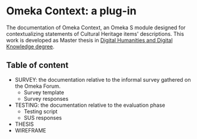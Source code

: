 # Omeka Context: a plug-in
The documentation of Omeka Context, an Omeka S module designed for contextualizing statements of Cultural Heritage items' descriptions.
This work is developed as Master thesis in [Digital Humanities and Digital Knowledge degree](https://corsi.unibo.it/2cycle/DigitalHumanitiesKnowledge). 

## Table of content

* SURVEY: the documentation relative to the informal survey gathered on the Omeka Forum.
  - Survey template
  - Survey responses
* TESTING: the documentation relative to the evaluation phase
  - Testing script
  - SUS responses
* THESIS
* WIREFRAME
